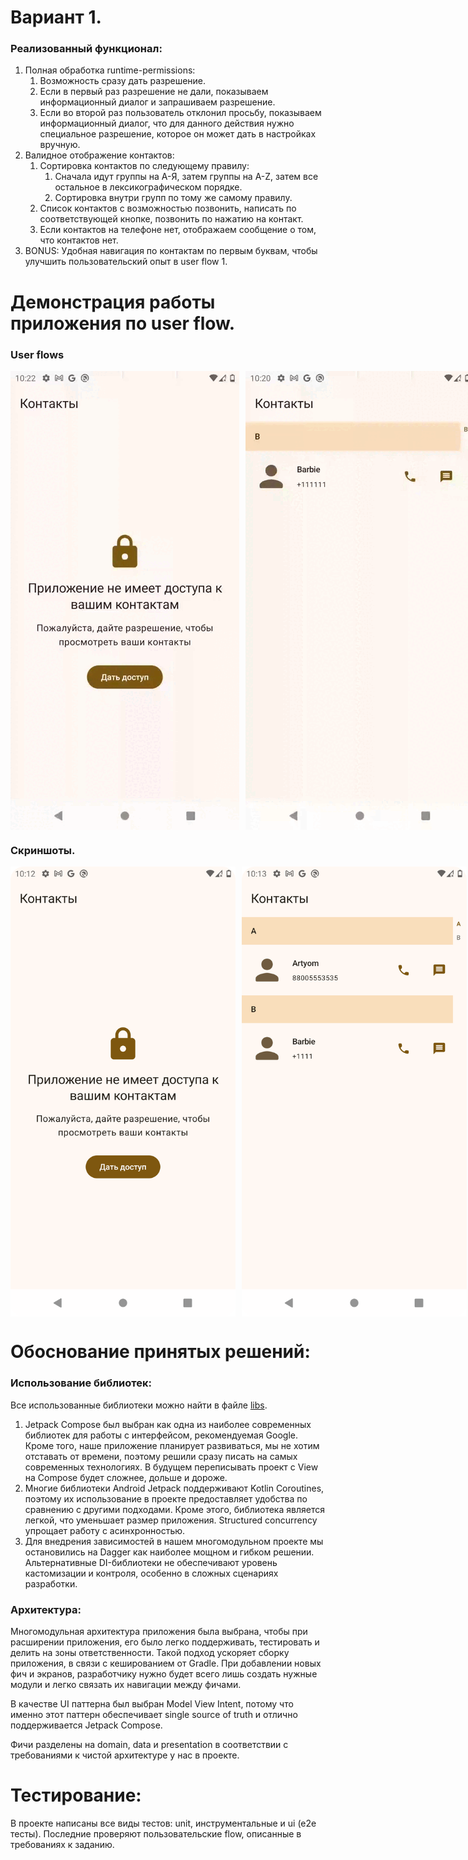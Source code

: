 # Вариант 1.
### Реализованный функционал:
1. Полная обработка runtime-permissions:
   1. Возможность сразу дать разрешение.
   2. Если в первый раз разрешение не дали, показываем информационный диалог и запрашиваем разрешение.
   3. Если во второй раз пользователь отклонил просьбу, показываем информационный диалог, что для данного действия нужно специальное разрешение, которое он может дать в настройках вручную.
2. Валидное отображение контактов:
    1. Сортировка контактов по следующему правилу:
       1. Сначала идут группы на А-Я, затем группы на A-Z, затем все остальное в лексикографическом порядке.
       2. Сортировка внутри групп по тому же самому правилу.
    3. Список контактов с возможностью позвонить, написать по соответствующей кнопке, позвонить по нажатию на контакт.
    4. Если контактов на телефоне нет, отображаем сообщение о том, что контактов нет.
4. BONUS: Удобная навигация по контактам по первым буквам, чтобы улучшить пользовательский опыт в user flow 1.
# Демонстрация работы приложения по user flow.
### User flows
<div style="display: flex; gap: 10px;">
  <img src="https://github.com/zzzondy/contacts-app/blob/main/android%20screenshots/Screen_recording_20250505_132530.gif" alt="UserFlow 1 GIF" />
  
  <img src="https://github.com/zzzondy/contacts-app/blob/main/android%20screenshots/Screen_recording_20250505_132318%20(1).gif" alt="UserFlow 2 GIF" />
</div>

### Скриншоты.
<div style="display: flex; gap: 10px;">
  <img src="https://github.com/zzzondy/contacts-app/blob/main/android%20screenshots/Screenshot_20250505_131501.png" width="360" height="720" />
  <img src="https://github.com/zzzondy/contacts-app/blob/main/android%20screenshots/Screenshot_20250505_131606.png" width="360" height="720" />
  <img src="https://github.com/zzzondy/contacts-app/blob/main/android%20screenshots/Screenshot_20250505_131631.png" width="360" height="720" />
  <img src="https://github.com/zzzondy/contacts-app/blob/main/android%20screenshots/Screenshot_20250505_131640.png" width="360" height="720" />
  <img src="https://github.com/zzzondy/contacts-app/blob/main/android%20screenshots/Screenshot_20250505_131812.png" width="360" height="720" />
</div>

# Обоснование принятых решений:
### Использование библиотек:
Все использованные библиотеки можно найти в файле [libs](https://github.com/zzzondy/contacts-app/blob/main/gradle/libs.versions.toml).
1. Jetpack Compose был выбран как одна из наиболее современных библиотек для работы с интерфейсом, рекомендуемая Google. Кроме того, наше приложение планирует развиваться, мы не хотим отставать от времени, поэтому решили сразу писать на самых современных технологиях. В будущем переписывать проект с View на Compose будет сложнее, дольше и дороже.
2. Многие библиотеки Android Jetpack поддерживают Kotlin Coroutines, поэтому их использование в проекте предоставляет удобства по сравнению с другими подходами. Кроме этого, библиотека является легкой, что уменьшает размер приложения. Structured concurrency упрощает работу с асинхронностью.
3. Для внедрения зависимостей в нашем многомодульном проекте мы остановились на Dagger как наиболее мощном и гибком решении. Альтернативные DI-библиотеки не обеспечивают уровень кастомизации и контроля, особенно в сложных сценариях разработки.
### Архитектура:
Многомодульная архитектура приложения была выбрана, чтобы при расширении приложения, его было легко поддерживать, тестировать и делить на зоны ответственности. Такой подход ускоряет сборку приложения, в связи с кешированием от Gradle. При добавлении новых фич и экранов, разработчику нужно будет всего лишь создать нужные модули
и легко связать их навигации между фичами.

В качестве UI паттерна был выбран Model View Intent, потому что именно этот паттерн обеспечивает single source of truth и отлично поддерживается Jetpack Compose.

Фичи разделены на domain, data и presentation в соответствии с требованиями к чистой архитектуре у нас в проекте.

# Тестирование:
В проекте написаны все виды тестов: unit, инструментальные и ui (e2e тесты). Последние проверяют пользовательские flow, описанные в требованиях к заданию.
